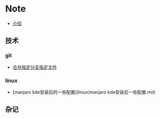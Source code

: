 # Note

* [介绍](README.md)

## 技术


### git

* [合并指定分支指定文件](git/合并指定分支指定文件.md)

### linux

* [manjaro kde安装后的一些配置](linux/manjaro kde安装后一些配置.md)



## 杂记
